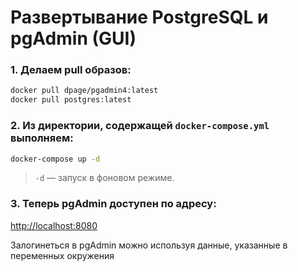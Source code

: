 # Развертывание PostgreSQL и pgAdmin (GUI)

### 1. Делаем pull образов:

```bash
docker pull dpage/pgadmin4:latest
docker pull postgres:latest
```

### 2. Из директории, содержащей `docker-compose.yml` выполняем:

```bash
docker-compose up -d
```

> `-d` — запуск в фоновом режиме.

### 3. Теперь pgAdmin доступен по адресу:

[http://localhost:8080](http://localhost:8080)

Залогинеться в pgAdmin можно используя данные, указанные в переменных окружения
